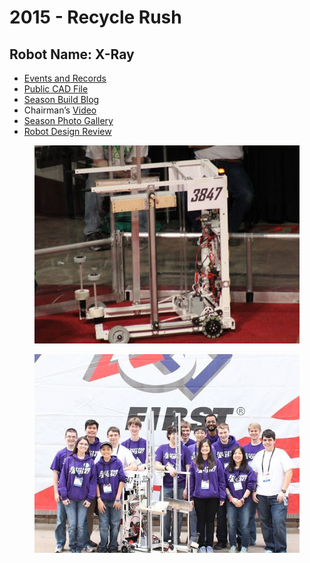 # 2015 - Recycle Rush

## Robot Name: X-Ray

* [Events and Records](https://www.thebluealliance.com/team/3847/2015)
* [Public CAD File](https://workbench.grabcad.com/workbench/projects/gcifIqynMSzz8TziLPFLepoH5b1FPsAWyOjXxiAb9BOnZl#/space/gcYDKLllCE9WYueXhSDr1asSsJ520hV69jLRsvA\_HRsNu6)
* [Season Build Blog](http://blog.spectrum3847.org/2015/01/day-1-change-is-here.html)
* Chairman’s [Video](https://youtu.be/RnJMa09VNG4)
* [Season Photo Gallery](https://photos.spectrum3847.org/2015-Competitions)
* [Robot Design Review](https://youtu.be/ZGMysTXZK94)

<figure><img src="../.gitbook/assets/image (11).png" alt="" width="563"><figcaption></figcaption></figure>

<figure><img src="../.gitbook/assets/image (12).png" alt="" width="467"><figcaption></figcaption></figure>
